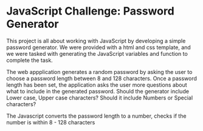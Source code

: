 # JavaScript Challenge: Password Generator

This project is all about working with JavaScript by developing a simple password generator. We were provided with a html and css template, and we were tasked with generating the JavaScript variables and function to complete the task.

The web appplication generates a random password by asking the user to choose a password length between 8 and 128 characters. Once a password length has been set, the application asks the user more questions about what to include in the generated password. Should the generator include Lower case, Upper case characters? Should it include Numbers or Special characters?

The Javascript converts the password length to a number, checks if the number is within 8 - 128 characters